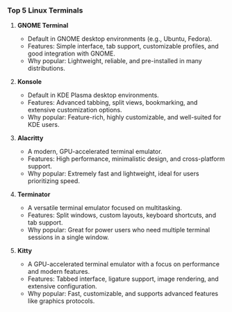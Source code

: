 ### Top 5 Linux Terminals

1. **GNOME Terminal**
    - Default in GNOME desktop environments (e.g., Ubuntu, Fedora).
    - Features: Simple interface, tab support, customizable profiles, and good integration with GNOME.
    - Why popular: Lightweight, reliable, and pre-installed in many distributions.

2. **Konsole**
    - Default in KDE Plasma desktop environments.
    - Features: Advanced tabbing, split views, bookmarking, and extensive customization options.
    - Why popular: Feature-rich, highly customizable, and well-suited for KDE users.

3. **Alacritty**
    - A modern, GPU-accelerated terminal emulator.
    - Features: High performance, minimalistic design, and cross-platform support.
    - Why popular: Extremely fast and lightweight, ideal for users prioritizing speed.

4. **Terminator**
    - A versatile terminal emulator focused on multitasking.
    - Features: Split windows, custom layouts, keyboard shortcuts, and tab support.
    - Why popular: Great for power users who need multiple terminal sessions in a single window.

5. **Kitty**
    - A GPU-accelerated terminal emulator with a focus on performance and modern features.
    - Features: Tabbed interface, ligature support, image rendering, and extensive configuration.
    - Why popular: Fast, customizable, and supports advanced features like graphics protocols.